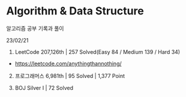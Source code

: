 # Algorithm & Data Structure

알고리즘 공부 기록과 풀이

23/02/21

1. LeetCode 207,126th | 257 Solved(Easy 84 / Medium 139 / Hard 34)
- https://leetcode.com/anythingthannothing/

2. 프로그래머스 6,981th | 95 Solved | 1,377 Point

3. BOJ Silver I | 72 Solved
